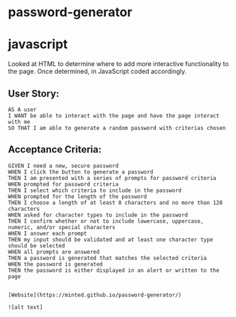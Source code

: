 # password-generator

# javascript

Looked at HTML to determine where to add more interactive functionality to the page. Once determined, in JavaScript coded accordingly. 

## User Story: 

```
AS A user
I WANT be able to interact with the page and have the page interact with me
SO THAT I am able to generate a random password with criterias chosen
```

## Acceptance Criteria: 

```
GIVEN I need a new, secure password
WHEN I click the button to generate a password
THEN I am presented with a series of prompts for password criteria
WHEN prompted for password criteria
THEN I select which criteria to include in the password
WHEN prompted for the length of the password
THEN I choose a length of at least 8 characters and no more than 128 characters
WHEN asked for character types to include in the password
THEN I confirm whether or not to include lowercase, uppercase, numeric, and/or special characters
WHEN I answer each prompt
THEN my input should be validated and at least one character type should be selected
WHEN all prompts are answered
THEN a password is generated that matches the selected criteria
WHEN the password is generated
THEN the password is either displayed in an alert or written to the page


[Website](https://minted.github.io/password-generator/)

![alt text] 
